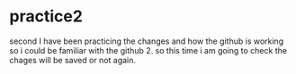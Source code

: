 # practice2
second
I have been practicing the changes and how the github is working so i could be familiar with the github
2. so this time i am going to check the chages will be saved or not again. 
